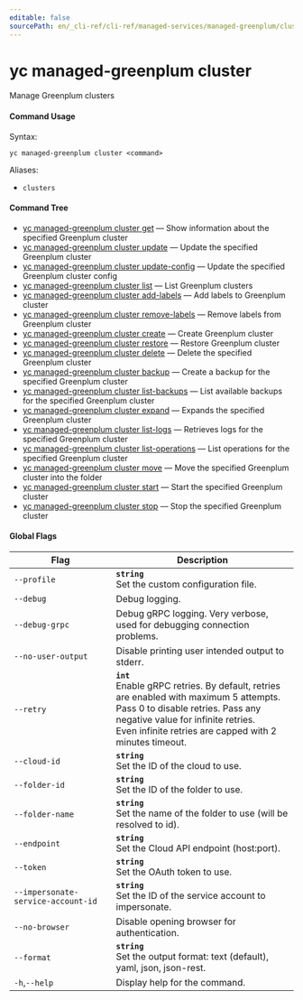```yaml
---
editable: false
sourcePath: en/_cli-ref/cli-ref/managed-services/managed-greenplum/cluster/index.md
---
```


# yc managed-greenplum cluster

Manage Greenplum clusters

#### Command Usage

Syntax: 

`yc managed-greenplum cluster <command>`

Aliases: 

- `clusters`

#### Command Tree

- [yc managed-greenplum cluster get](get.md) — Show information about the specified Greenplum cluster
- [yc managed-greenplum cluster update](update.md) — Update the specified Greenplum cluster
- [yc managed-greenplum cluster update-config](update-config.md) — Update the specified Greenplum cluster config
- [yc managed-greenplum cluster list](list.md) — List Greenplum clusters
- [yc managed-greenplum cluster add-labels](add-labels.md) — Add labels to Greenplum cluster
- [yc managed-greenplum cluster remove-labels](remove-labels.md) — Remove labels from Greenplum cluster
- [yc managed-greenplum cluster create](create.md) — Create Greenplum cluster
- [yc managed-greenplum cluster restore](restore.md) — Restore Greenplum cluster
- [yc managed-greenplum cluster delete](delete.md) — Delete the specified Greenplum cluster
- [yc managed-greenplum cluster backup](backup.md) — Create a backup for the specified Greenplum cluster
- [yc managed-greenplum cluster list-backups](list-backups.md) — List available backups for the specified Greenplum cluster
- [yc managed-greenplum cluster expand](expand.md) — Expands the specified Greenplum cluster
- [yc managed-greenplum cluster list-logs](list-logs.md) — Retrieves logs for the specified Greenplum cluster
- [yc managed-greenplum cluster list-operations](list-operations.md) — List operations for the specified Greenplum cluster
- [yc managed-greenplum cluster move](move.md) — Move the specified Greenplum cluster into the folder
- [yc managed-greenplum cluster start](start.md) — Start the specified Greenplum cluster
- [yc managed-greenplum cluster stop](stop.md) — Stop the specified Greenplum cluster

#### Global Flags

| Flag | Description |
|----|----|
|`--profile`|<b>`string`</b><br/>Set the custom configuration file.|
|`--debug`|Debug logging.|
|`--debug-grpc`|Debug gRPC logging. Very verbose, used for debugging connection problems.|
|`--no-user-output`|Disable printing user intended output to stderr.|
|`--retry`|<b>`int`</b><br/>Enable gRPC retries. By default, retries are enabled with maximum 5 attempts.<br/>Pass 0 to disable retries. Pass any negative value for infinite retries.<br/>Even infinite retries are capped with 2 minutes timeout.|
|`--cloud-id`|<b>`string`</b><br/>Set the ID of the cloud to use.|
|`--folder-id`|<b>`string`</b><br/>Set the ID of the folder to use.|
|`--folder-name`|<b>`string`</b><br/>Set the name of the folder to use (will be resolved to id).|
|`--endpoint`|<b>`string`</b><br/>Set the Cloud API endpoint (host:port).|
|`--token`|<b>`string`</b><br/>Set the OAuth token to use.|
|`--impersonate-service-account-id`|<b>`string`</b><br/>Set the ID of the service account to impersonate.|
|`--no-browser`|Disable opening browser for authentication.|
|`--format`|<b>`string`</b><br/>Set the output format: text (default), yaml, json, json-rest.|
|`-h`,`--help`|Display help for the command.|
